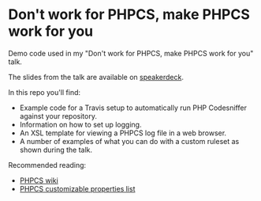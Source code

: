 # Don't work for PHPCS, make PHPCS work for you

Demo code used in my "Don't work for PHPCS, make PHPCS work for you" talk.

The slides from the talk are available on [speakerdeck](https://speakerdeck.com/jrf/dont-work-for-phpcs-make-phpcs-work-for-you).

In this repo you'll find:
* Example code for a Travis setup to automatically run PHP Codesniffer against your repository.
* Information on how to set up logging.
* An XSL template for viewing a PHPCS log file in a web browser.
* A number of examples of what you can do with a custom ruleset as shown during the talk.

Recommended reading:
* [PHPCS wiki](https://github.com/squizlabs/PHP_CodeSniffer/wiki/)
* [PHPCS customizable properties list](https://github.com/squizlabs/PHP_CodeSniffer/wiki/Customisable-Sniff-Properties)
